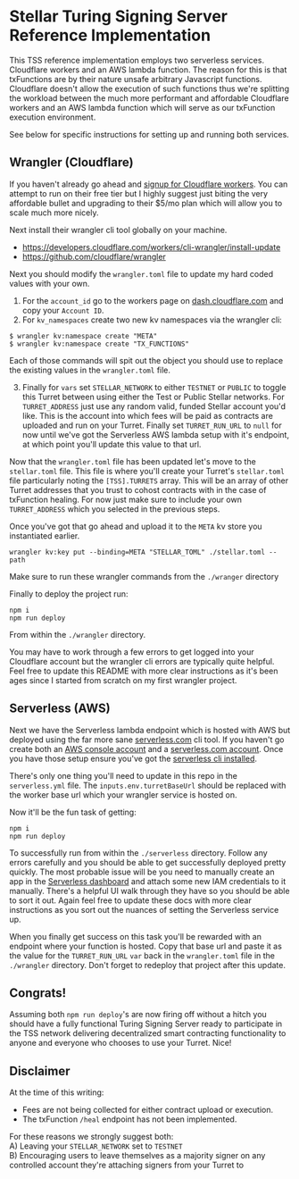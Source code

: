 # Stellar Turing Signing Server Reference Implementation

This TSS reference implementation employs two serverless services. Cloudflare workers and an AWS lambda function. The reason for this is that txFunctions are by their nature unsafe arbitrary Javascript functions. Cloudflare doesn't allow the execution of such functions thus we're splitting the workload between the much more performant and affordable Cloudflare workers and an AWS lambda function which will serve as our txFunction execution environment.

See below for specific instructions for setting up and running both services.

## Wrangler (Cloudflare)
If you haven't already go ahead and [signup for Cloudflare workers](https://dash.cloudflare.com/). You can attempt to run on their free tier but I highly suggest just biting the very affordable bullet and upgrading to their $5/mo plan which will allow you to scale much more nicely.

Next install their wrangler cli tool globally on your machine.

- https://developers.cloudflare.com/workers/cli-wrangler/install-update
- https://github.com/cloudflare/wrangler

Next you should modify the `wrangler.toml` file to update my hard coded values with your own.

1. For the `account_id` go to the workers page on [dash.cloudflare.com](https://dash.cloudflare.com) and copy your `Account ID`.
2. For `kv_namespaces` create two new kv namespaces via the wrangler cli:
```
$ wrangler kv:namespace create "META"
$ wrangler kv:namespace create "TX_FUNCTIONS"
```
Each of those commands will spit out the object you should use to replace the existing values in the `wrangler.toml` file.

3. Finally for `vars` set `STELLAR_NETWORK` to either `TESTNET` or `PUBLIC` to toggle this Turret between using either the Test or Public Stellar networks. For `TURRET_ADDRESS` just use any random valid, funded Stellar account you'd like. This is the account into which fees will be paid as contracts are uploaded and run on your Turret. Finally set `TURRET_RUN_URL` to `null` for now until we've got the Serverless AWS lambda setup with it's endpoint, at which point you'll update this value to that url.

Now that the `wrangler.toml` file has been updated let's move to the `stellar.toml` file. This file is where you'll create your Turret's `stellar.toml` file particularly noting the `[TSS].TURRETS` array. This will be an array of other Turret addresses that you trust to cohost contracts with in the case of txFunction healing. For now just make sure to include your own `TURRET_ADDRESS` which you selected in the previous steps.

Once you've got that go ahead and upload it to the `META` kv store you instantiated earlier.
```
wrangler kv:key put --binding=META "STELLAR_TOML" ./stellar.toml --path
```
Make sure to run these wrangler commands from the `./wranger` directory

Finally to deploy the project run:
```
npm i
npm run deploy
```
From within the `./wrangler` directory.

You may have to work through a few errors to get logged into your Cloudflare account but the wrangler cli errors are typically quite helpful. Feel free to update this README with more clear instructions as it's been ages since I started from scratch on my first wrangler project.

## Serverless (AWS)
Next we have the Serverless lambda endpoint which is hosted with AWS but deployed using the far more sane [serverless.com](https://serverless.com) cli tool. If you haven't go create both an [AWS console account](https://www.amazon.com/) and a [serverless.com account](https://www.serverless.com/dashboard/). Once you have those setup ensure you've got the [serverless cli installed](https://github.com/serverless/components#quick-start).

There's only one thing you'll need to update in this repo in the `serverless.yml` file. The `inputs.env.turretBaseUrl` should be replaced with the worker base url which your wrangler service is hosted on.

Now it'll be the fun task of getting:
```
npm i
npm run deploy
```
To successfully run from within the `./serverless` directory. Follow any errors carefully and you should be able to get successfully deployed pretty quickly. The most probable issue will be you need to manually create an app in the [Serverless dashboard](https://app.serverless.com/tyvdh) and attach some new IAM credentials to it manually. There's a helpful UI walk through they have so you should be able to sort it out. Again feel free to update these docs with more clear instructions as you sort out the nuances of setting the Serverless service up.

When you finally get success on this task you'll be rewarded with an endpoint where your function is hosted. Copy that base url and paste it as the value for the `TURRET_RUN_URL` `var` back in the `wrangler.toml` file in the `./wrangler` directory. Don't forget to redeploy that project after this update.

## Congrats!
Assuming both `npm run deploy`'s are now firing off without a hitch you should have a fully functional Turing Signing Server ready to participate in the TSS network delivering decentralized smart contracting functionality to anyone and everyone who chooses to use your Turret. Nice!

## Disclaimer
At the time of this writing:
- Fees are not being collected for either contract upload or execution.
- The txFunction `/heal` endpoint has not been implemented.

For these reasons we strongly suggest both:  
A) Leaving your `STELLAR_NETWORK` set to `TESTNET`  
B) Encouraging users to leave themselves as a majority signer on any controlled account they're attaching signers from your Turret to
